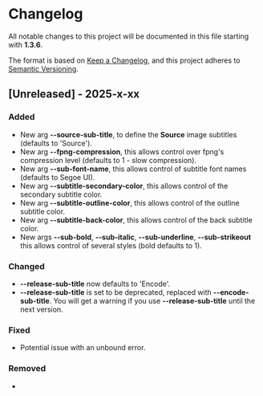 # Changelog

All notable changes to this project will be documented in this file starting with **1.3.6**.

The format is based on [Keep a Changelog](https://keepachangelog.com/en/1.1.0/),
and this project adheres to [Semantic Versioning](https://semver.org/spec/v2.0.0.html).

## [Unreleased] - 2025-x-xx

### Added

- New arg **--source-sub-title**, to define the **Source** image subtitles (defaults to 'Source').
- New arg **--fpng-compression**, this allows control over fpng's compression level (defaults to 1 - slow compression).
- New arg **--sub-font-name**, this allows control of subtitle font names (defaults to Segoe UI).
- New arg **--subtitle-secondary-color**, this allows control of the secondary subtitle color.
- New arg **--subtitle-outline-color**, this allows control of the outline subtitle color.
- New arg **--subtitle-back-color**, this allows control of the back subtitle color.
- New args **--sub-bold**, **--sub-italic**, **--sub-underline**, **--sub-strikeout** this allows control of several styles (bold defaults to 1).

### Changed

- **--release-sub-title** now defaults to 'Encode'.
- **--release-sub-title** is set to be deprecated, replaced with **--encode-sub-title**. You will get a warning if you use **--release-sub-title** until the next version.

### Fixed

- Potential issue with an unbound error.

### Removed

-
